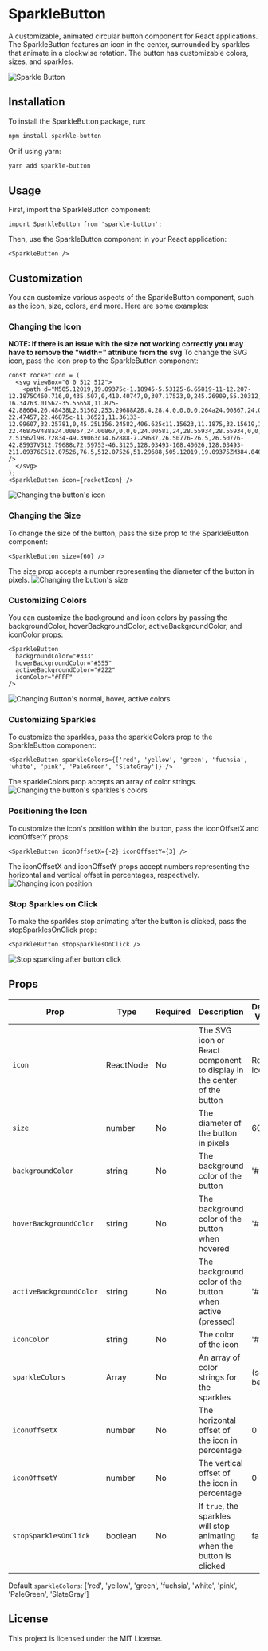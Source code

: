 # SparkleButton

A customizable, animated circular button component for React applications. The SparkleButton features an icon in the center, surrounded by sparkles that animate in a clockwise rotation. The button has customizable colors, sizes, and sparkles.

![Sparkle Button](https://media.discordapp.net/attachments/810326308780245045/1096225626601570464/sparkle-button.gif?width=250&height=250)

## Installation

To install the SparkleButton package, run:

```bash
npm install sparkle-button
```
Or if using yarn:
```bash
yarn add sparkle-button
```

## Usage

First, import the SparkleButton component:

```tsx
import SparkleButton from 'sparkle-button';
```

Then, use the SparkleButton component in your React application:

```tsx
<SparkleButton />
```

## Customization

You can customize various aspects of the SparkleButton component, such as the icon, size, colors, and more. Here are some examples:

### Changing the Icon
**NOTE: If there is an issue with the size not working correctly you may have to remove the "width=" attribute from the svg**
To change the SVG icon, pass the icon prop to the SparkleButton component:
```tsx
const rocketIcon = (
  <svg viewBox="0 0 512 512">
    <path d="M505.12019,19.09375c-1.18945-5.53125-6.65819-11-12.207-12.1875C460.716,0,435.507,0,410.40747,0,307.17523,0,245.26909,55.20312,199.05238,128H94.83772c-16.34763.01562-35.55658,11.875-42.88664,26.48438L2.51562,253.29688A28.4,28.4,0,0,0,0,264a24.00867,24.00867,0,0,0,24.00582,24H127.81618l-22.47457,22.46875c-11.36521,11.36133-12.99607,32.25781,0,45.25L156.24582,406.625c11.15623,11.1875,32.15619,13.15625,45.27726,0l22.47457-22.46875V488a24.00867,24.00867,0,0,0,24.00581,24,28.55934,28.55934,0,0,0,10.707-2.51562l98.72834-49.39063c14.62888-7.29687,26.50776-26.5,26.50776-42.85937V312.79688c72.59753-46.3125,128.03493-108.40626,128.03493-211.09376C512.07526,76.5,512.07526,51.29688,505.12019,19.09375ZM384.04033,168A40,40,0,1,1,424.05,128,40.02322,40.02322,0,0,1,384.04033,168Z" />
  </svg>
);
<SparkleButton icon={rocketIcon} />
```
![Changing the button's icon](https://media.discordapp.net/attachments/810326308780245045/1096232406400381038/sparkle-button-change-icon.gif?width=1200&height=422)

### Changing the Size

To change the size of the button, pass the size prop to the SparkleButton component:

```tsx
<SparkleButton size={60} />
```

The size prop accepts a number representing the diameter of the button in pixels.
![Changing the button's size](https://media.discordapp.net/attachments/810326308780245045/1096234837607718962/sparkle-button-change-size.gif?width=1200&height=422)

### Customizing Colors

You can customize the background and icon colors by passing the backgroundColor, hoverBackgroundColor, activeBackgroundColor, and iconColor props:

```tsx
<SparkleButton
  backgroundColor="#333"
  hoverBackgroundColor="#555"
  activeBackgroundColor="#222"
  iconColor="#FFF"
/>
```
![Changing Button's normal, hover, active colors](https://media.discordapp.net/attachments/810326308780245045/1096222817512595596/sparkle-button-color-change.gif?width=1200&height=412)

### Customizing Sparkles

To customize the sparkles, pass the sparkleColors prop to the SparkleButton component:

```tsx
<SparkleButton sparkleColors={['red', 'yellow', 'green', 'fuchsia', 'white', 'pink', 'PaleGreen', 'SlateGray']} />
```

The sparkleColors prop accepts an array of color strings.
![Changing the button's sparkles's colors](https://media.discordapp.net/attachments/810326308780245045/1096238115619876964/sparkle-button-change-sparkle-colors.gif?width=1200&height=530)

### Positioning the Icon

To customize the icon's position within the button, pass the iconOffsetX and iconOffsetY props:

```tsx
<SparkleButton iconOffsetX={-2} iconOffsetY={3} />
```

The iconOffsetX and iconOffsetY props accept numbers representing the horizontal and vertical offset in percentages, respectively.\
![Changing icon position](https://media.discordapp.net/attachments/810326308780245045/1096239897251164270/sparkle-button-change-icon-position.gif?width=1200&height=530)

### Stop Sparkles on Click

To make the sparkles stop animating after the button is clicked, pass the stopSparklesOnClick prop:

```tsx
<SparkleButton stopSparklesOnClick />
```
![Stop sparkling after button click](https://media.discordapp.net/attachments/810326308780245045/1096242233809834086/sparkle-button-stop-sparkles.gif?width=1200&height=530)

## Props
| Prop                | Type                    | Required | Description                                                                  | Default Value |
|---------------------|-------------------------|----------|------------------------------------------------------------------------------|---------------|
| `icon`              | ReactNode               | No       | The SVG icon or React component to display in the center of the button       | Rocket Icon   |
| `size`              | number                  | No       | The diameter of the button in pixels                                         | 60            |
| `backgroundColor`   | string                  | No       | The background color of the button                                           | '#333'        |
| `hoverBackgroundColor` | string               | No       | The background color of the button when hovered                              | '#555'        |
| `activeBackgroundColor` | string              | No       | The background color of the button when active (pressed)                     | '#222'        |
| `iconColor`         | string                  | No       | The color of the icon                                                        | '#FFF'        |
| `sparkleColors`     | Array<string>           | No       | An array of color strings for the sparkles                                   | (see below)   |
| `iconOffsetX`       | number                  | No       | The horizontal offset of the icon in percentage                                  | 0             |
| `iconOffsetY`       | number                  | No       | The vertical offset of the icon in percentage                                    | 0             |
| `stopSparklesOnClick` | boolean               | No       | If `true`, the sparkles will stop animating when the button is clicked       | false         |

Default `sparkleColors`:
['red', 'yellow', 'green', 'fuchsia', 'white', 'pink', 'PaleGreen', 'SlateGray']



## License

This project is licensed under the MIT License.